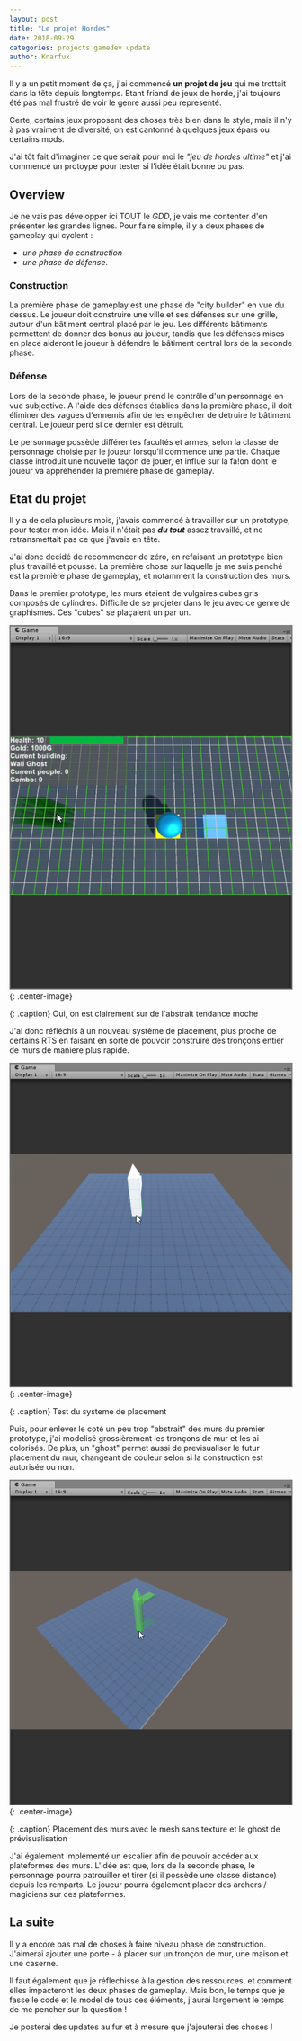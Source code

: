 ```yaml
---
layout: post
title: "Le projet Hordes"
date: 2018-09-29
categories: projects gamedev update
author: Knarfux
---
```

Il y a un petit moment de ça, j'ai commencé **un projet de jeu** qui me trottait dans la tête depuis longtemps. Etant friand de jeux de horde, j'ai toujours été pas mal frustré de voir le genre aussi peu representé.

Certe, certains jeux proposent des choses très bien dans le style, mais il n'y à pas vraiment de diversité, on est cantonné à quelques jeux épars ou certains mods.

J'ai tôt fait d'imaginer ce que serait pour moi le *"jeu de hordes ultime"* et j'ai commencé un protoype pour tester si l'idée était bonne ou pas.

## Overview

Je ne vais pas développer ici TOUT le *GDD*, je vais me contenter d'en présenter les grandes lignes. Pour faire simple, il y a deux phases de gameplay qui cyclent :

- *une phase de construction*
- *une phase de défense*.

### Construction

La première phase de gameplay est une phase de "city builder" en vue du dessus. Le joueur doit construire une ville et ses défenses sur une grille,  autour d'un bâtiment central placé par le jeu. Les différents bâtiments permettent de donner des bonus au joueur, tandis que les défenses mises en place aideront le joueur à défendre le bâtiment central lors de la seconde phase.

### Défense

Lors de la seconde phase, le joueur prend le contrôle d'un personnage en vue subjective. A l'aide des défenses établies dans la première phase, il doit éliminer des vagues d'ennemis afin de les empêcher de détruire le bâtiment central. Le joueur perd si ce dernier est détruit.

Le personnage possède différentes facultés et armes, selon la classe de personnage choisie par le joueur lorsqu'il commence une partie. Chaque classe introduit une nouvelle façon de jouer, et influe sur la fa!on dont le joueur va appréhender la première phase de gameplay.

## Etat du projet

Il y a de cela plusieurs mois, j'avais commencé à travailler sur un prototype, pour tester mon idée. Mais il n'était pas ***du tout*** assez travaillé, et ne retransmettait pas ce que j'avais en tête.

J'ai donc decidé de recommencer de zéro, en refaisant un prototype bien plus travaillé et poussé. La première chose sur laquelle je me suis penché est la première phase de gameplay, et notamment la construction des murs.

Dans le premier prototype, les murs étaient de vulgaires cubes gris composés de cylindres. Difficile de se projeter dans le jeu avec ce genre de graphismes. Ces "cubes" se plaçaient un par un.

![gif](/assets/img/2018-09-29_17-41-24.gif){: .center-image}

{: .caption}
Oui, on est clairement sur de l'abstrait tendance moche

J'ai donc réfléchis à un nouveau système de placement, plus proche de certains RTS en faisant en sorte de pouvoir construire des tronçons entier de murs de maniere plus rapide.

![gif](/assets/img/2018-09-16_14-32-13.gif){: .center-image}

{: .caption}
Test du systeme de placement

Puis, pour enlever le coté un peu trop "abstrait" des murs du premier prototype, j'ai modelisé grossièrement les tronçons de mur et les ai colorisés.
De plus, un "ghost" permet aussi de previsualiser le futur placement du mur, changeant de couleur selon si la construction est autorisée ou non.

![gif](/assets/img/2018-09-18_15-45-31.gif){: .center-image}

{: .caption}
Placement des murs avec le mesh sans texture et le ghost de prévisualisation

J'ai également implémenté un escalier afin de pouvoir accéder aux plateformes des murs. L'idée est que, lors de la seconde phase, le personnage pourra patrouiller et tirer (si il possède une classe distance) depuis les remparts. Le joueur pourra également placer des archers / magiciens sur ces plateformes.

## La suite

Il y a encore pas mal de choses à faire niveau phase de construction. J'aimerai ajouter une porte - à placer sur un tronçon de mur, une maison et une caserne.

Il faut également que je réflechisse à la gestion des ressources, et comment elles impacteront les deux phases de gameplay. Mais bon, le temps que je fasse le code et le model de tous ces éléments, j'aurai largement le temps de me pencher sur la question !

Je posterai des updates au fur et à mesure que j'ajouterai des choses !